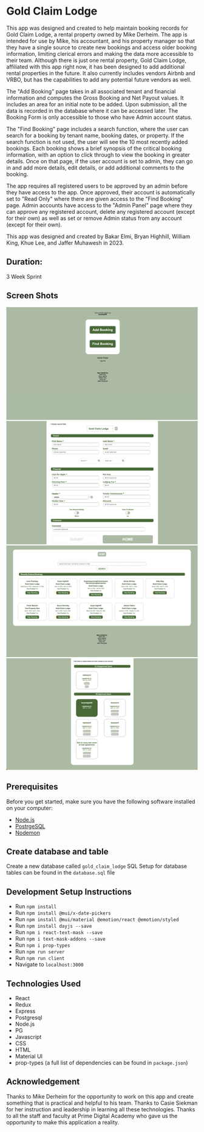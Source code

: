 # Gold Claim Lodge
This app was designed and created to help maintain booking records for Gold Claim Lodge, a rental property owned by Mike Derheim.
The app is intended for use by Mike, his accountant, and his property manager so that they have a single source to create new bookings
and access older booking information, limiting clerical errors and making the data more accessible to their team. 
Although there is just one rental property, Gold Claim Lodge, affiliated with this app right now, it has been designed to add additional
rental properties in the future. It also currently includes vendors Airbnb and VRBO, but has the capabilities to add any potential future vendors as well.

The "Add Booking" page takes in all associated tenant and financial information and computes the Gross Booking and Net Payout values. 
It includes an area for an initial note to be added. Upon submission, all the data is recorded in the database where it can be accessed later.
The Booking Form is only accessible to those who have Admin account status.

The "Find Booking" page includes a search function, where the user can search for a booking by tenant name, booking dates, or property.
If the search function is not used, the user will see the 10 most recently added bookings. Each booking shows a brief synopsis of the critical booking information, with an option to click through to view the booking in greater details. Once on that page, if the user account is set to admin, they can go in and add more details, edit details, or add additional comments to the booking.

The app requires all registered users to be approved by an admin before they have access to the app. Once approved, their account is automatically set to "Read Only" where there are given access to the "Find Booking" page. Admin accounts have access to the "Admin Panel" page where they can approve any registered account, delete any registered account (except for their own) as well as set or remove Admin status from any account (except for their own).

This app was designed and created by Bakar Elmi, Bryan Highhill, William King, Khue Lee, and Jaffer Muhawesh in 2023.

## Duration: 
3 Week Sprint

## Screen Shots
![Home Page](/public/images/homepage-preview.png)
![Booking Form](/public/images/booking-form-preview.png)
![Find Booking](/public/images/find-booking-preview.png)
![Admin Panel](/public/images/admin-panel-preview.png)

## Prerequisites

Before you get started, make sure you have the following software installed on your computer:

- [Node.js](https://nodejs.org/en/)
- [PostrgeSQL](https://www.postgresql.org/)
- [Nodemon](https://nodemon.io/)

## Create database and table

Create a new database called `gold_claim_lodge` 
SQL Setup for database tables can be found in the `database.sql` file

## Development Setup Instructions

- Run `npm install`
- Run `npm install @mui/x-date-pickers`
- Run `npm install @mui/material @emotion/react @emotion/styled`
- Run `npm install dayjs --save`
- Run `npm i react-text-mask --save`
- Run `npm i text-mask-addons --save`
- Run `npm i prop-types`
- Run `npm run server`
- Run `npm run client`
- Navigate to `localhost:3000`

## Technologies Used
- React
- Redux
- Express
- Postgresql
- Node.js
- PG
- Javascript
- CSS
- HTML
- Material UI
- prop-types
(a full list of dependencies can be found in `package.json`)

## Acknowledgement
Thanks to Mike Derheim for the opportunity to work on this app and create something that is practical and helpful to his team.
Thanks to Casie Siekman for her instruction and leadership in learning all these technologies. 
Thanks to all the staff and faculty at Prime Digital Academy who gave us the opportunity to make this application a reality.
